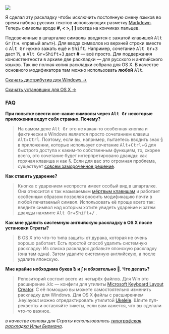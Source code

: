 [<img src="https://habrastorage.org/files/695/c88/7ad/695c887ad04a461aa32e28fb5747fa70.jpg"/>](https://habrastorage.org/files/695/c88/7ad/695c887ad04a461aa32e28fb5747fa70.jpg)

Я сделал эту раскладку чтобы исключить постоянную смену языков во время набора русских текстов использующих разметку [Markdown](https://github.com/adam-p/markdown-here/wiki/Markdown-Cheatsheet). Теперь символы вроде **#, < >, [ ]** всегда на кончиках пальцев.

Подсвеченные в шпаргалке символы вводятся с зажатой клавишей <kbd>Alt Gr</kbd> (т.н. «правый альт»). Для ввода символов из верхней строки вместе с <kbd>Alt Gr</kbd> нужно зажать ещё и <kbd>Shift</kbd>. Например, сочетание <kbd>Alt Gr</kbd>+<kbd>3</kbd> даст **⅓**, а <kbd>Alt Gr</kbd>+<kbd>Shift</kbd>+<kbd>3</kbd> даст **#** — всё просто. Для поддержания консистентности в архиве две раскладки — для русского и английского языков. Так же полная копия раскладки собрана для OS X. В качестве основного модификатора там можно использовать **любой** <kbd>Alt</kbd>.

[Скачать дистрибутив для Windows →](https://github.com/Atarity/Strata/releases/download/v0.3/Strata.Markdown.Layout.Installer.v03.zip)

[Скачать установщик для OS X →](https://github.com/Atarity/Strata/releases/download/v02/Strata.Markdown.Layout.v02.dmg)

### FAQ
**При попытке ввести кое-какие символы через <kbd>Alt Gr</kbd> некоторые приложения ведут себя странно. Почему?**

>На самом деле <kbd>Alt Gr</kbd> это не какая-то особенная кнопка и фактически в Windows является просто сочетанием клавиш <kbd>Alt</kbd>+<kbd>Ctrl</kbd>. Поэтому, если вы, например, пытаетесь вводить знак § в приложении, которые использует сочетание <kbd>Alt</kbd>+<kbd>Ctrl</kbd>+<kbd>G</kbd> для быстрого доступа к каким-то собственным функциям, то, скорее всего, это сочетание будет интерпретировано дважды: как горячая клавиша и как §. Если для вас это огромная проблема, существует [совсем замороченное решение](http://superuser.com/questions/592970/can-i-make-ctrlalt-not-act-like-altgr-on-windows).

**Как ставить ударение?**

>Кнопка с ударением неспроста имеет особый вид в шпаргалке. Она относится к так называемым [мёртвым клавишам](https://ru.wikipedia.org/wiki/%D0%9C%D1%91%D1%80%D1%82%D0%B2%D1%8B%D0%B5_%D0%BA%D0%BB%D0%B0%D0%B2%D0%B8%D1%88%D0%B8) и работает особенным образом позволяя вносить модификацию почти в любой печатаемый символ. Использовать её проще всего так: введите символ над которым хотите увидеть ударе́ние и затем дважды нажмите <kbd>Alt Gr</kbd>+<kbd>Shift</kbd>+<kbd>/</kbd> .

**Как мне удалить системную английскую раскладку в OS X после установки Страты?**

>В OS X это что-то типа защиты от дурака, которая не очень хорошо работает. Есть простой способ удалить системную раскладку: Из списка раскладок добавьте японскую раскладку (она там одна). Затем удалите системную английскую, а после удалите японскую.

**Мне крайне нобходима буква Ѣ и ∫ и обязательно 💩. Что делать?**

>Репозиторий состоит всего из четырёх файлов. Для Win это расширение .klc — конфиги для утилиты [Microsoft Keyboard Layout Creator](http://www.microsoft.com/en-us/download/details.aspx?id=22339). С её помощью вы можете самостоятельно изменить раскладку для Windows. Для OS X файлы с расширением .keylayout можно отредактировать утилитой [Ukelele](http://scripts.sil.org/cms/scripts/page.php?site_id=nrsi&id=ukelele). Шлите пул-реквесты и оставляйте тикеты, если вам кажется, что вы сделали что-то важное.

*в качестве основы для Страты использовалась [типографская раскладка Ильи Бирмана](http://ilyabirman.ru/projects/typography-layout/).*
